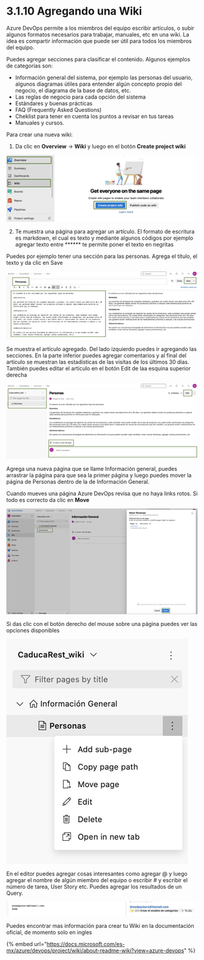 # 3.1.10 Agregando una Wiki

Azure DevOps permite a los miembros del equipo escribir artículos, o subir algunos formatos necesarios para trabajar,  manuales, etc en una wiki. La idea es compartir información que puede ser útil para todos los miembros del equipo.

Puedes agregar secciones para clasificar el contenido. Algunos ejemplos de categorías son:

* Información general del sistema, por ejemplo las personas del usuario, algunos diagramas útiles para entender algún concepto propio del negocio, el diagrama de la base de datos, etc.
* Las reglas de negocio para cada opción del sistema
* Estándares y buenas prácticas
* FAQ \(Frequently Asked Questions\)
* Cheklist para tener en cuenta los puntos a revisar en tus tareas
* Manuales y cursos.

Para crear una nueva wiki:

1. Da clic en **Overview** -&gt; **Wiki** y luego en el botón **Create project wiki**

![](../../.gitbook/assets/image%20%28512%29.png)

2. Te muestra una página para agregar un artículo. El formato de escritura es markdown, el cual es texto y mediante algunos códigos por ejemplo agregar texto entre   ****\*\* te permite poner el texto en negritas

Puedes por ejemplo tener una sección para las personas. Agrega el título, el texto y da clic en Save

![](../../.gitbook/assets/image%20%28511%29.png)

Se muestra el artículo agregado. Del lado izquierdo puedes ir agregando las secciones. En la parte inferior puedes agregar comentarios y al final del artículo se muestran las estadísticas de las visitas de los últimos 30 días. También puedes editar el artículo en el botón Edit de laa esquina superior derecha 

![](../../.gitbook/assets/image%20%28510%29.png)

Agrega una nueva página que se llame Información general, puedes arrastrar la página para que sea la primer página y luego puedes mover la página de Personas dentro de la  de Información General. 

Cuando mueves una página Azure DevOps revisa que no haya links rotos. Si todo es correcto da clic en **Move**

![](../../.gitbook/assets/image%20%28516%29.png)

Si das clic con el botón derecho del mouse sobre una página puedes ver las opciones disponibles

![](../../.gitbook/assets/image%20%28514%29.png)

En el editor puedes agregar cosas interesantes como agregar @ y luego agregar el nombre de algún miembro del equipo o escribir \# y escribir el número de tarea, User Story etc. Puedes agregar los resultados de un Query.

![](../../.gitbook/assets/image%20%28517%29.png)

Puedes encontrar mas información para crear tu Wiki en la documentación oficial, de momento solo en ingles

{% embed url="https://docs.microsoft.com/es-mx/azure/devops/project/wiki/about-readme-wiki?view=azure-devops" %}



